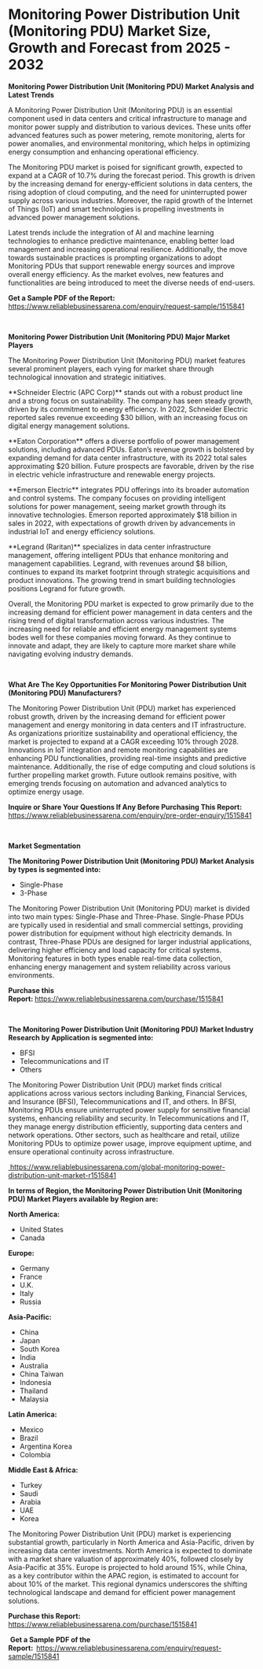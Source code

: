 <p><h1>Monitoring Power Distribution Unit (Monitoring PDU) Market Size, Growth and Forecast from 2025 - 2032</h1></p><p><strong>Monitoring Power Distribution Unit (Monitoring PDU) Market Analysis and Latest Trends</strong></p>
<p><p>A Monitoring Power Distribution Unit (Monitoring PDU) is an essential component used in data centers and critical infrastructure to manage and monitor power supply and distribution to various devices. These units offer advanced features such as power metering, remote monitoring, alerts for power anomalies, and environmental monitoring, which helps in optimizing energy consumption and enhancing operational efficiency.</p><p>The Monitoring PDU market is poised for significant growth, expected to expand at a CAGR of 10.7% during the forecast period. This growth is driven by the increasing demand for energy-efficient solutions in data centers, the rising adoption of cloud computing, and the need for uninterrupted power supply across various industries. Moreover, the rapid growth of the Internet of Things (IoT) and smart technologies is propelling investments in advanced power management solutions.</p><p>Latest trends include the integration of AI and machine learning technologies to enhance predictive maintenance, enabling better load management and increasing operational resilience. Additionally, the move towards sustainable practices is prompting organizations to adopt Monitoring PDUs that support renewable energy sources and improve overall energy efficiency. As the market evolves, new features and functionalities are being introduced to meet the diverse needs of end-users.</p></p>
<p><strong>Get a Sample PDF of the Report:&nbsp;</strong> <a href="https://www.reliablebusinessarena.com/enquiry/request-sample/1515841?utm_campaign=1905&utm_medium=2&utm_source=Github&utm_content=ia&utm_term=12042025&utm_id=monitoring-power-distribution-unit-monitoring-pdu">https://www.reliablebusinessarena.com/enquiry/request-sample/1515841</a></p>
<p>&nbsp;</p>
<p><strong>Monitoring Power Distribution Unit (Monitoring PDU) Major Market Players</strong></p>
<p><p>The Monitoring Power Distribution Unit (Monitoring PDU) market features several prominent players, each vying for market share through technological innovation and strategic initiatives.</p><p>**Schneider Electric (APC Corp)** stands out with a robust product line and a strong focus on sustainability. The company has seen steady growth, driven by its commitment to energy efficiency. In 2022, Schneider Electric reported sales revenue exceeding $30 billion, with an increasing focus on digital energy management solutions.</p><p>**Eaton Corporation** offers a diverse portfolio of power management solutions, including advanced PDUs. Eaton’s revenue growth is bolstered by expanding demand for data center infrastructure, with its 2022 total sales approximating $20 billion. Future prospects are favorable, driven by the rise in electric vehicle infrastructure and renewable energy projects.</p><p>**Emerson Electric** integrates PDU offerings into its broader automation and control systems. The company focuses on providing intelligent solutions for power management, seeing market growth through its innovative technologies. Emerson reported approximately $18 billion in sales in 2022, with expectations of growth driven by advancements in industrial IoT and energy efficiency solutions.</p><p>**Legrand (Raritan)** specializes in data center infrastructure management, offering intelligent PDUs that enhance monitoring and management capabilities. Legrand, with revenues around $8 billion, continues to expand its market footprint through strategic acquisitions and product innovations. The growing trend in smart building technologies positions Legrand for future growth.</p><p>Overall, the Monitoring PDU market is expected to grow primarily due to the increasing demand for efficient power management in data centers and the rising trend of digital transformation across various industries. The increasing need for reliable and efficient energy management systems bodes well for these companies moving forward. As they continue to innovate and adapt, they are likely to capture more market share while navigating evolving industry demands.</p></p>
<p>&nbsp;</p>
<p><strong>What Are The Key Opportunities For Monitoring Power Distribution Unit (Monitoring PDU) Manufacturers?</strong></p>
<p><p>The Monitoring Power Distribution Unit (PDU) market has experienced robust growth, driven by the increasing demand for efficient power management and energy monitoring in data centers and IT infrastructure. As organizations prioritize sustainability and operational efficiency, the market is projected to expand at a CAGR exceeding 10% through 2028. Innovations in IoT integration and remote monitoring capabilities are enhancing PDU functionalities, providing real-time insights and predictive maintenance. Additionally, the rise of edge computing and cloud solutions is further propelling market growth. Future outlook remains positive, with emerging trends focusing on automation and advanced analytics to optimize energy usage.</p></p>
<p><strong>Inquire or Share Your Questions If Any Before Purchasing This Report:</strong> <a href="https://www.reliablebusinessarena.com/enquiry/pre-order-enquiry/1515841?utm_campaign=1905&utm_medium=2&utm_source=Github&utm_content=ia&utm_term=12042025&utm_id=monitoring-power-distribution-unit-monitoring-pdu">https://www.reliablebusinessarena.com/enquiry/pre-order-enquiry/1515841</a></p>
<p>&nbsp;</p>
<p><strong>Market Segmentation</strong></p>
<p><strong>The Monitoring Power Distribution Unit (Monitoring PDU) Market Analysis by types is segmented into:</strong></p>
<p><ul><li>Single-Phase</li><li>3-Phase</li></ul></p>
<p><p>The Monitoring Power Distribution Unit (Monitoring PDU) market is divided into two main types: Single-Phase and Three-Phase. Single-Phase PDUs are typically used in residential and small commercial settings, providing power distribution for equipment without high electricity demands. In contrast, Three-Phase PDUs are designed for larger industrial applications, delivering higher efficiency and load capacity for critical systems. Monitoring features in both types enable real-time data collection, enhancing energy management and system reliability across various environments.</p></p>
<p><strong>Purchase this Report:&nbsp;</strong><a href="https://www.reliablebusinessarena.com/purchase/1515841?utm_campaign=1905&utm_medium=2&utm_source=Github&utm_content=ia&utm_term=12042025&utm_id=monitoring-power-distribution-unit-monitoring-pdu">https://www.reliablebusinessarena.com/purchase/1515841</a></p>
<p>&nbsp;</p>
<p><strong>The Monitoring Power Distribution Unit (Monitoring PDU) Market Industry Research by Application is segmented into:</strong></p>
<p><ul><li>BFSI</li><li>Telecommunications and IT</li><li>Others</li></ul></p>
<p><p>The Monitoring Power Distribution Unit (PDU) market finds critical applications across various sectors including Banking, Financial Services, and Insurance (BFSI), Telecommunications and IT, and others. In BFSI, Monitoring PDUs ensure uninterrupted power supply for sensitive financial systems, enhancing reliability and security. In Telecommunications and IT, they manage energy distribution efficiently, supporting data centers and network operations. Other sectors, such as healthcare and retail, utilize Monitoring PDUs to optimize power usage, improve equipment uptime, and ensure operational continuity across infrastructure.</p></p>
<p><a href="https://www.reliablebusinessarena.com/global-monitoring-power-distribution-unit-market-r1515841?utm_campaign=1905&utm_medium=2&utm_source=Github&utm_content=ia&utm_term=12042025&utm_id=monitoring-power-distribution-unit-monitoring-pdu">&nbsp;https://www.reliablebusinessarena.com/global-monitoring-power-distribution-unit-market-r1515841</a></p>
<p><strong>In terms of Region, the Monitoring Power Distribution Unit (Monitoring PDU) Market Players available by Region are:</strong></p>
<p>
    <p> <strong> North America: </strong>
        <ul>
            <li>United States</li>
            <li>Canada</li>
        </ul>
        </p> 
    <p> <strong> Europe: </strong>
        <ul>
            <li>Germany</li>
            <li>France</li>
            <li>U.K.</li>
            <li>Italy</li>
            <li>Russia</li>
        </ul>
        </p> 
    <p> <strong> Asia-Pacific: </strong>
        <ul>
            <li>China</li>
            <li>Japan</li>
            <li>South Korea</li>
            <li>India</li>
            <li>Australia</li>
            <li>China Taiwan</li>
            <li>Indonesia</li>
            <li>Thailand</li>
            <li>Malaysia</li>
        </ul>
        </p> 
    <p> <strong> Latin America: </strong>
        <ul>
            <li>Mexico</li>
            <li>Brazil</li>
            <li>Argentina Korea</li>
            <li>Colombia</li>
        </ul>
        </p> 
    <p> <strong> Middle East & Africa: </strong>
        <ul>
            <li>Turkey</li>
            <li>Saudi</li>
            <li>Arabia</li>
            <li>UAE</li>
            <li>Korea</li>
        </ul>
    </p>
    </p>
<p><p>The Monitoring Power Distribution Unit (PDU) market is experiencing substantial growth, particularly in North America and Asia-Pacific, driven by increasing data center investments. North America is expected to dominate with a market share valuation of approximately 40%, followed closely by Asia-Pacific at 35%. Europe is projected to hold around 15%, while China, as a key contributor within the APAC region, is estimated to account for about 10% of the market. This regional dynamics underscores the shifting technological landscape and demand for efficient power management solutions.</p></p>
<p><strong>Purchase this Report: </strong><a href="https://www.reliablebusinessarena.com/purchase/1515841?utm_campaign=1905&utm_medium=2&utm_source=Github&utm_content=ia&utm_term=12042025&utm_id=monitoring-power-distribution-unit-monitoring-pdu">https://www.reliablebusinessarena.com/purchase/1515841</a></p>
<p>&nbsp;<strong>Get a Sample PDF of the Report:&nbsp;&nbsp;</strong><a href="https://www.reliablebusinessarena.com/enquiry/request-sample/1515841?utm_campaign=1905&utm_medium=2&utm_source=Github&utm_content=ia&utm_term=12042025&utm_id=monitoring-power-distribution-unit-monitoring-pdu">https://www.reliablebusinessarena.com/enquiry/request-sample/1515841</a></p>
<p><strong></strong></p>
<p><p></p><p></p><p></p></p>